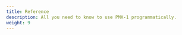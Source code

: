 ```yaml
---
title: Reference
description: All you need to know to use PMX-1 programmatically.
weight: 9
---
```

